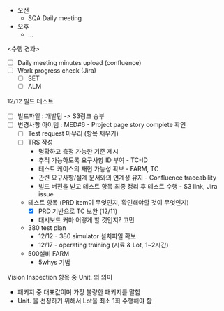 - 오전
	- SQA Daily meeting
- 오후
	- ...

<수행 경과>
- [ ] Daily meeting minutes upload (confluence)
- [ ] Work progress check (Jira)
	- [ ] SET
	- [ ] ALM

12/12 빌드 테스트
- [ ] 빌드파일 : 개발팀 -> S3링크 송부
- [ ] 변경사항 아이템 : MED#6 - Project page story complete 확인
	- [ ] Test request 마무리 (항목 채우기)
	- [ ] TRS 작성
		- 명확하고 측정 가능한 기준 제시
		- 추적 가능하도록 요구사항 ID 부여 - TC-ID
		- 테스트 케이스의 재현 가능성 확보 - FARM, TC
		- 관련 요구사항/설계 문서와의 연계성 유지 - Confluence traceability
		- 빌드 버전을 받고 테스트 항목 최종 정리 후 테스트 수행 - S3 link, Jira issue
	- 테스트 항목 (PRD item이 무엇인지, 확인해야할 것이 무엇인지)
		- [x] PRD 기반으로 TC 보완 (12/11)
		- 대시보드 커마 어떻게 할 것인지? 고민
	- 380 test plan
		- 12/12 - 380 simulator 설치파일 확보
		- 12/17 - operating training (시료 & Lot, 1~2시간)
	- 500설비 FARM
		- 5whys 기법

Vision Inspection 항목 중 Unit. 의 의미
- 패키지 중 대표값이며 가장 불량한 패키지를 말함
- Unit. 을 선정하기 위해서 Lot을 최소 1회 수행해야 함
